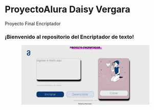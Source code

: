 # ProyectoAlura Daisy Vergara 
Proyecto Final Encriptador
### ¡Bienvenido al repositorio del Encriptador de texto! 
<p align="center" >
     <img width="400" heigth="300" src="https://github.com/Daisy1982681/ProyectoAlura/blob/master/imagenes/Imagen6.jpg">
</p>
